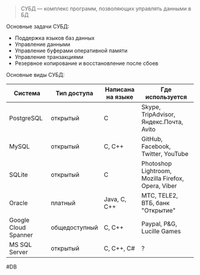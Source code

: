 >СУБД — комплекс программ, позволяющих управлять данными в БД

Основные задачи СУБД:
* Поддержка языков баз данных
* Управление данными
* Управление буферами оперативной памяти
* Управление транзакциями
* Резервное копирование и восстановление после сбоев

Основные виды СУБД:

Система | Тип доступа | Написана на языке | Где используется
---|---|---|---
PostgreSQL | открытый | C | Skype, TripAdvisor, Яндекс.Почта, Avito
MySQL | открытый | C, C++ | GitHub, Facebook, Twitter, YouTube
SQLite | открытый | C | Photoshop Lightroom, Mozilla Firefox, Opera, Viber
Oracle | платный | Java, C, C++ | МТС, TELE2, ВТБ, банк "Открытие"
Google Cloud Spanner | общедоступный | C, C++ | Paypal, P&G, Lucille Games
MS SQL Server | открытый | C, C++, C# | ?

#DB